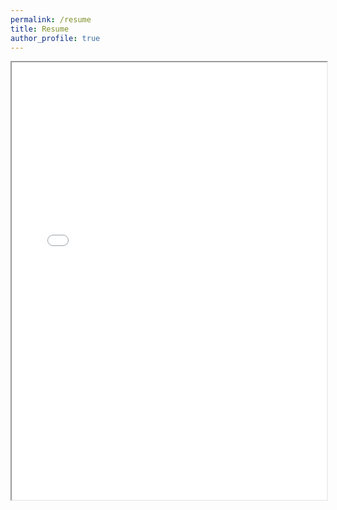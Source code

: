 ```yaml
---
permalink: /resume
title: Resume
author_profile: true
---
```


<iframe src="../files/Lu_Jonathan.pdf" type="application/pdf" width="100%" height="700px">
<p>Your browser does not support PDFs.<a href="../files/Lu_Jonathan.pdf">Download the PDF</a>.</p>
</iframe>
